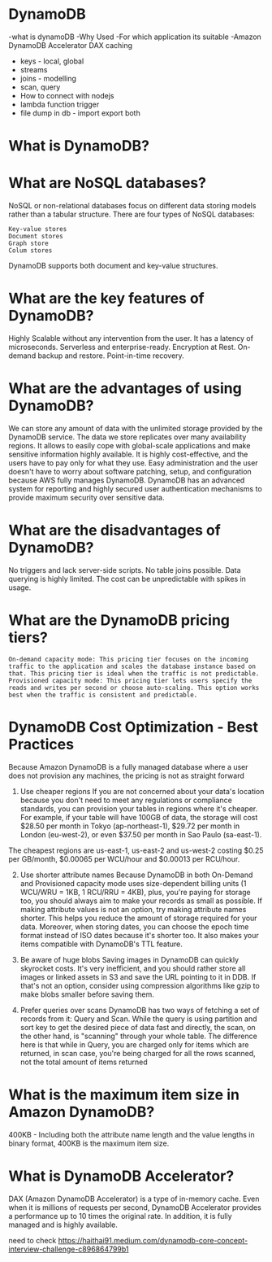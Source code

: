# DynamoDB

-what is dynamoDB
-Why Used
-For which application its suitable
-Amazon DynamoDB Accelerator DAX caching
- keys - local, global
- streams
- joins - modelling
- scan, query
- How to connect with nodejs
- lambda function trigger
- file dump in db - import export both

# What is DynamoDB?

# What are NoSQL databases?
  NoSQL or non-relational databases focus on different data storing models rather than a tabular structure. There are four types of NoSQL databases:
  
    Key-value stores
    Document stores
    Graph store
    Colum stores

DynamoDB supports both document and key-value structures.

# What are the key features of DynamoDB?
  Highly Scalable without any intervention from the user.
  It has a latency of microseconds.
  Serverless and enterprise-ready.
  Encryption at Rest.
  On-demand backup and restore.
  Point-in-time recovery.

# What are the advantages of using DynamoDB?
  We can store any amount of data with the unlimited storage provided by the DynamoDB service.
  The data we store replicates over many availability regions. It allows to easily cope with global-scale applications and make sensitive information highly available.
  It is highly cost-effective, and the users have to pay only for what they use.
  Easy administration and the user doesn't have to worry about software patching, setup, and configuration because AWS fully manages DynamoDB.
  DynamoDB has an advanced system for reporting and highly secured user authentication mechanisms to provide maximum security over sensitive data.

 # What are the disadvantages of DynamoDB?
  No triggers and lack server-side scripts.
  No table joins possible.
  Data querying is highly limited.
  The cost can be unpredictable with spikes in usage.

  # What are the DynamoDB pricing tiers? 
    
    On-demand capacity mode: This pricing tier focuses on the incoming traffic to the application and scales the database instance based on that. This pricing tier is ideal when the traffic is not predictable.
    Provisioned capacity mode: This pricing tier lets users specify the reads and writes per second or choose auto-scaling. This option works best when the traffic is consistent and predictable.

# DynamoDB Cost Optimization - Best Practices

Because Amazon DynamoDB is a fully managed database where a user does not provision any machines, the pricing is not as straight forward

1. Use cheaper regions
If you are not concerned about your data's location because you don't need to meet any regulations or compliance standards, you can provision your tables in regions where it's cheaper. For example, if your table will have 100GB of data, the storage will cost $28.50 per month in Tokyo (ap-northeast-1), $29.72 per month in London (eu-west-2), or even $37.50 per month in Sao Paulo (sa-east-1).

The cheapest regions are us-east-1, us-east-2 and us-west-2 costing $0.25 per GB/month, $0.00065 per WCU/hour and $0.00013 per RCU/hour.

2. Use shorter attribute names
Because DynamoDB in both On-Demand and Provisioned capacity mode uses size-dependent billing units (1 WCU/WRU = 1KB, 1 RCU/RRU = 4KB), plus, you're paying for storage too, you should always aim to make your records as small as possible. If making attribute values is not an option, try making attribute names shorter. This helps you reduce the amount of storage required for your data. Moreover, when storing dates, you can choose the epoch time format instead of ISO dates because it's shorter too. It also makes your items compatible with DynamoDB's TTL feature.

3. Be aware of huge blobs
Saving images in DynamoDB can quickly skyrocket costs. It's very inefficient, and you should rather store all images or linked assets in S3 and save the URL pointing to it in DDB. If that's not an option, consider using compression algorithms like gzip to make blobs smaller before saving them.

4. Prefer queries over scans
DynamoDB has two ways of fetching a set of records from it: Query and Scan. While the query is using partition and sort key to get the desired piece of data fast and directly, the scan, on the other hand, is "scanning" through your whole table. The difference here is that while in Query, you are charged only for items which are returned, in scan case, you're being charged for all the rows scanned, not the total amount of items returned

# What is the maximum item size in Amazon DynamoDB?
400KB - Including both the attribute name length and the value lengths in binary format, 400KB is the maximum item size.

# What is DynamoDB Accelerator?
DAX (Amazon DynamoDB Accelerator) is a type of in-memory cache. Even when it is millions of requests per second, DynamoDB Accelerator provides a performance up to 10 times the original rate. In addition, it is fully managed and is highly available.






need to check
https://haithai91.medium.com/dynamodb-core-concept-interview-challenge-c896864799b1

    
